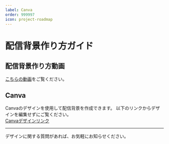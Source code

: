 ```yaml
---
label: Canva
order: 999997
icon: project-roadmap
---
```


# 配信背景作り方ガイド

## 配信背景作り方動画
[こちらの動画](https://youtu.be/1BWBCvPY5bo)をご覧ください。

## Canva
Canvaのデザインを使用して配信背景を作成できます。
以下のリンクからデザインを編集せずにご覧ください。  
[Canvaデザインリンク](https://www.canva.com/design/DAGCkaLB-pU/VxmocEz9hwGyxe_HEgvT2Q/edit?utm_content=DAGCkaLB-pU&utm_campaign=designshare&utm_medium=link2&utm_source=sharebutton)

---

デザインに関する質問があれば、お気軽にお知らせください。
